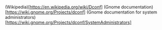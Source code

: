 

(Wikipedia)[https://en.wikipedia.org/wiki/Dconf]
(Gnome documentation)[https://wiki.gnome.org/Projects/dconf]
(Gnome documentation for system administrators)[https://wiki.gnome.org/Projects/dconf/SystemAdministrators]
